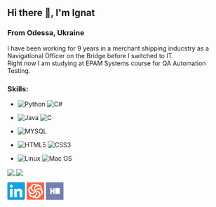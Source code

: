 
## Hi there 👋, I'm Ignat
### From Odessa, Ukraine


I have been working for 9 years in a merchant shipping inducstry as a Navigational Officer on the Bridge before I switched to IT.\
Right now I am studying at EPAM Systems course for QA Automation Testing.

### **Skills:**

- ![Python](https://img.shields.io/badge/Python-14354C?style=for-the-badge&logo=python&logoColor=white)
![C#](https://img.shields.io/badge/c%23-%23239120.svg?style=for-the-badge&logo=c-sharp&logoColor=white)

- ![Java](https://img.shields.io/badge/java-%23ED8B00.svg?style=for-the-badge&logo=java&logoColor=white)
![C](https://img.shields.io/badge/c-%2300599C.svg?style=for-the-badge&logo=c&logoColor=white)

- ![MYSQL](https://img.shields.io/badge/MySQL-00000F?style=for-the-badge&logo=mysql&logoColor=white)

- ![HTML5](https://img.shields.io/badge/html5-%23E34F26.svg?style=for-the-badge&logo=html5&logoColor=white)
 ![CSS3](https://img.shields.io/badge/css3-%231572B6.svg?style=for-the-badge&logo=css3&logoColor=white)

- ![Linux](https://img.shields.io/badge/Linux-FCC624?style=for-the-badge&logo=linux&logoColor=black)
 ![Mac OS](https://img.shields.io/badge/mac%20os-000000?style=for-the-badge&logo=macos&logoColor=F0F0F0)

<a href=#>
  <img align="center" src="https://github-readme-stats.vercel.app/api/top-langs/?username=IgnatikVodichka&show_icons=true&theme=tokyonight" />
</a>
<a href=#>
  <img align="center" src="https://github-readme-stats.vercel.app/api?username=IgnatikVodichka&show_icons=true&theme=tokyonight" />
</a>

[<img src='https://github.com/IgnatikVodichka/IgnatikVodichka/blob/main/linkedin.svg' style="color: green;" alt='linkedin' height='40'>](https://www.linkedin.com/in/ignat-katrechko/)  [<img src='https://github.com/IgnatikVodichka/IgnatikVodichka/blob/main/codewars.svg' alt='codewars' height='40'>](https://www.codewars.com/users/IgnatikVodichka)
[<img src='https://github.com/IgnatikVodichka/IgnatikVodichka/blob/main/hackerrank.svg' alt='hackerrank' height='40'>](https://www.hackerrank.com/ignat136)
